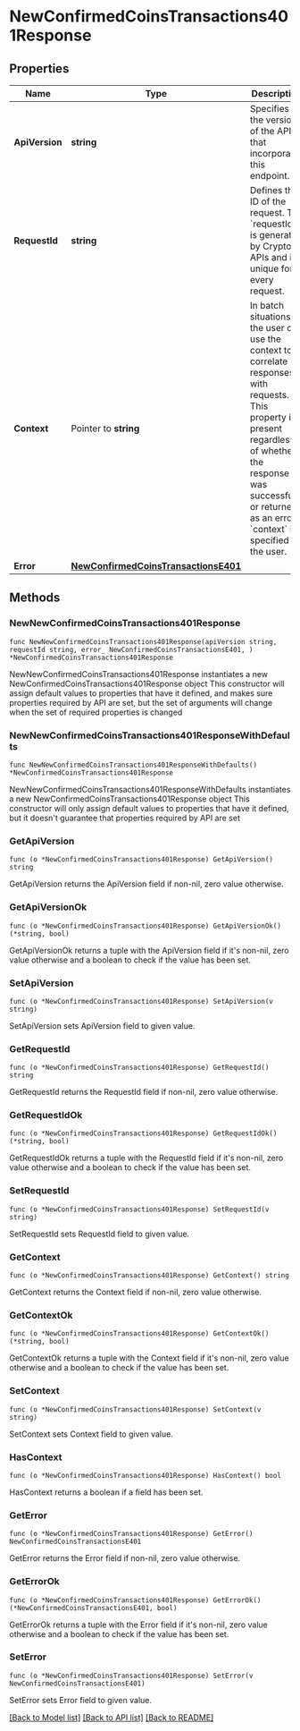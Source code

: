 # NewConfirmedCoinsTransactions401Response

## Properties

Name | Type | Description | Notes
------------ | ------------- | ------------- | -------------
**ApiVersion** | **string** | Specifies the version of the API that incorporates this endpoint. | 
**RequestId** | **string** | Defines the ID of the request. The &#x60;requestId&#x60; is generated by Crypto APIs and it&#39;s unique for every request. | 
**Context** | Pointer to **string** | In batch situations the user can use the context to correlate responses with requests. This property is present regardless of whether the response was successful or returned as an error. &#x60;context&#x60; is specified by the user. | [optional] 
**Error** | [**NewConfirmedCoinsTransactionsE401**](NewConfirmedCoinsTransactionsE401.md) |  | 

## Methods

### NewNewConfirmedCoinsTransactions401Response

`func NewNewConfirmedCoinsTransactions401Response(apiVersion string, requestId string, error_ NewConfirmedCoinsTransactionsE401, ) *NewConfirmedCoinsTransactions401Response`

NewNewConfirmedCoinsTransactions401Response instantiates a new NewConfirmedCoinsTransactions401Response object
This constructor will assign default values to properties that have it defined,
and makes sure properties required by API are set, but the set of arguments
will change when the set of required properties is changed

### NewNewConfirmedCoinsTransactions401ResponseWithDefaults

`func NewNewConfirmedCoinsTransactions401ResponseWithDefaults() *NewConfirmedCoinsTransactions401Response`

NewNewConfirmedCoinsTransactions401ResponseWithDefaults instantiates a new NewConfirmedCoinsTransactions401Response object
This constructor will only assign default values to properties that have it defined,
but it doesn't guarantee that properties required by API are set

### GetApiVersion

`func (o *NewConfirmedCoinsTransactions401Response) GetApiVersion() string`

GetApiVersion returns the ApiVersion field if non-nil, zero value otherwise.

### GetApiVersionOk

`func (o *NewConfirmedCoinsTransactions401Response) GetApiVersionOk() (*string, bool)`

GetApiVersionOk returns a tuple with the ApiVersion field if it's non-nil, zero value otherwise
and a boolean to check if the value has been set.

### SetApiVersion

`func (o *NewConfirmedCoinsTransactions401Response) SetApiVersion(v string)`

SetApiVersion sets ApiVersion field to given value.


### GetRequestId

`func (o *NewConfirmedCoinsTransactions401Response) GetRequestId() string`

GetRequestId returns the RequestId field if non-nil, zero value otherwise.

### GetRequestIdOk

`func (o *NewConfirmedCoinsTransactions401Response) GetRequestIdOk() (*string, bool)`

GetRequestIdOk returns a tuple with the RequestId field if it's non-nil, zero value otherwise
and a boolean to check if the value has been set.

### SetRequestId

`func (o *NewConfirmedCoinsTransactions401Response) SetRequestId(v string)`

SetRequestId sets RequestId field to given value.


### GetContext

`func (o *NewConfirmedCoinsTransactions401Response) GetContext() string`

GetContext returns the Context field if non-nil, zero value otherwise.

### GetContextOk

`func (o *NewConfirmedCoinsTransactions401Response) GetContextOk() (*string, bool)`

GetContextOk returns a tuple with the Context field if it's non-nil, zero value otherwise
and a boolean to check if the value has been set.

### SetContext

`func (o *NewConfirmedCoinsTransactions401Response) SetContext(v string)`

SetContext sets Context field to given value.

### HasContext

`func (o *NewConfirmedCoinsTransactions401Response) HasContext() bool`

HasContext returns a boolean if a field has been set.

### GetError

`func (o *NewConfirmedCoinsTransactions401Response) GetError() NewConfirmedCoinsTransactionsE401`

GetError returns the Error field if non-nil, zero value otherwise.

### GetErrorOk

`func (o *NewConfirmedCoinsTransactions401Response) GetErrorOk() (*NewConfirmedCoinsTransactionsE401, bool)`

GetErrorOk returns a tuple with the Error field if it's non-nil, zero value otherwise
and a boolean to check if the value has been set.

### SetError

`func (o *NewConfirmedCoinsTransactions401Response) SetError(v NewConfirmedCoinsTransactionsE401)`

SetError sets Error field to given value.



[[Back to Model list]](../README.md#documentation-for-models) [[Back to API list]](../README.md#documentation-for-api-endpoints) [[Back to README]](../README.md)


